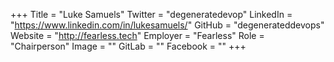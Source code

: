 +++
Title = "Luke Samuels"
Twitter = "degeneratedevop"
LinkedIn = "https://www.linkedin.com/in/lukesamuels/"
GitHub = "degenerateddevops"
Website = "http://fearless.tech"
Employer = "Fearless"
Role = "Chairperson"
Image = ""
GitLab = ""
Facebook = ""
+++
